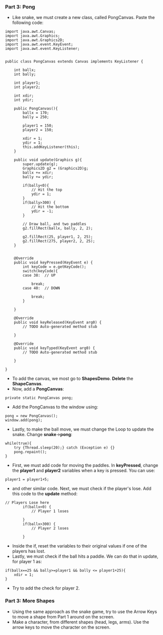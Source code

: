 ### Part 3: Pong ###
  * Like snake, we must create a new class, called PongCanvas.  Paste the following code:
```
import java.awt.Canvas;
import java.awt.Graphics;
import java.awt.Graphics2D;
import java.awt.event.KeyEvent;
import java.awt.event.KeyListener;


public class PongCanvas extends Canvas implements KeyListener {
	
	int ballx;
	int bally;
	
	int player1;
	int player2;
	
	int xdir;
	int ydir;
	
	public PongCanvas(){
		ballx = 170;
		bally = 250;
		
		player1 = 150;
		player2 = 150;
		
		xdir = 1;
		ydir = 1;
		this.addKeyListener(this);
	}
	
	public void update(Graphics g){
		super.update(g);
		Graphics2D g2 = (Graphics2D)g;
		ballx += xdir;
		bally += ydir;
		
		if(bally<0){
			// Hit the top
			ydir = 1;
		}
		if(bally>300) {
			// Hit the bottom
			ydir = -1;
		}
		
		// Draw ball, and two paddles
		g2.fillRect(ballx, bally, 2, 2);
		
		g2.fillRect(25, player1, 2, 25);
		g2.fillRect(275, player2, 2, 25);
	}
	
	
	@Override
	public void keyPressed(KeyEvent e) {
		int keyCode = e.getKeyCode();
		switch(keyCode){
		case 38:  // UP

			break;
		case 40:  // DOWN

			break;
		}
		
	}

	@Override
	public void keyReleased(KeyEvent arg0) {
		// TODO Auto-generated method stub
		
	}

	@Override
	public void keyTyped(KeyEvent arg0) {
		// TODO Auto-generated method stub
		
	}

}

```

  * To add the canvas, we most go to **ShapesDemo**.  **Delete** the **ShapeCanvas**.
  * Now, add a **PongCanvas**:
```
private static PongCanvas pong;
```
  * Add the PongCanvas to the window using:
```
pong = new PongCanvas();
window.add(pong);
```
  * Lastly, to make the ball move, we must change the Loop to update the snake.  Change **snake**->**pong**:
```
while(true){
	try {Thread.sleep(20);} catch (Exception e) {}
	pong.repaint();
}
```

  * First, we must add code for moving the paddles.  In **keyPressed**, change the **player1** and **player2** variables when a key is pressed.  You can use:
```
player1 = player1+5;
```
  * and other similar code.  Next, we must check if the player's lose.  Add this code to the **update** method:
```
// Players Lose here
		if(ballx<0) {
			// Player 1 loses
		
		}
		if(ballx>300) {
			// Player 2 loses
		
		}
```
  * Inside the if, reset the variables to their original values if one of the players has lost.
  * Lastly, we must check if the ball hits a paddle.  We can do that in update, for player 1 as:
```
if(ballx==25 && bally>=player1 && bally <= player1+25){
	xdir = 1;
}
```
  * Try to add the check for player 2.

### Part 3: More Shapes ###
  * Using the same approach as the snake game, try to use the Arrow Keys to move a shape from Part 1 around on the screen.
  * Make a character, from different shapes (head, legs, arms).  Use the arrow keys to move the character on the screen.